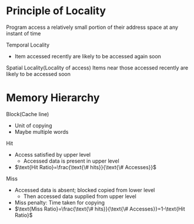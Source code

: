 # Principle of Locality
Program access a relatively small portion of their address space at any instant of time

Temporal Locality
- Item accessed recently are likely to be accessed again soon

Spatial Locality(Locality of access)
Items near those accessed recently are likely to be accessed soon

# Memory Hierarchy
Block(Cache line)
- Unit of copying
- Maybe multiple words

Hit
- Access satisfied by upper level
	- Accessed data is present in upper level
- $\text{Hit Ratio}=\frac{\text{\# hits}}{\text{\# Accesses}}$

Miss
- Accessed data is absent; blocked copied from lower level
	- Then accessed data supplied from upper level
- Miss penalty: Time taken for copying
- $\text{Miss Ratio}=\frac{\text{\# hits}}{\text{\# Accesses}}=1-\text{Hit Ratio}$




